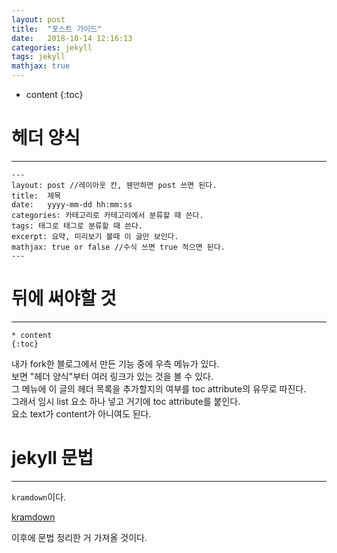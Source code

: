 ```yaml
---
layout: post
title:  "포스트 가이드"
date:   2018-10-14 12:16:13
categories: jekyll
tags: jekyll
mathjax: true
---
```

* content
{:toc}
# 헤더 양식
---
```
---
layout: post //레이아웃 칸, 웬만하면 post 쓰면 된다.
title:  제목
date:   yyyy-mm-dd hh:mm:ss
categories: 카테고리로 카테고리에서 분류할 때 쓴다.
tags: 태그로 태그로 분류할 때 쓴다.
excerpt: 요약, 미리보기 볼때 이 글만 보인다.
mathjax: true or false //수식 쓰면 true 적으면 된다.
---
```

# 뒤에 써야할 것
---
```
* content
{:toc}
```
내가 fork한 블로그에서 만든 기능 중에 우측 메뉴가 있다.  
보면 "헤더 양식"부터 여러 링크가 있는 것을 볼 수 있다.  
그 메뉴에 이 글의 헤더 목록을 추가할지의 여부를 toc attribute의 유무로 따진다.  
그래서 임시 list 요소 하나 넣고 거기에 toc attribute를 붙인다.  
요소 text가 content가 아니여도 된다.

# jekyll 문법
---
`kramdown`이다.


[kramdown](https://kramdown.gettalong.org/index.html)


이후에 문법 정리한 거 가져올 것이다.
